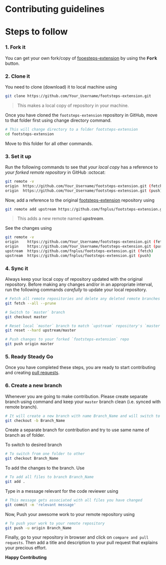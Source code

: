 # Contributing guidelines

# Steps to follow 

### 1. Fork it 

You can get your own fork/copy of [fooesteps-extension]( https://github.com/fnplus/footsteps-extension) by using the <kbd><b>Fork</b></kbd></a> button.

### 2. Clone it 

You need to clone (download) it to local machine using

```sh
git clone https://github.com/Your_Username/footsteps-extension.git
```

> This makes a local copy of repository in your machine.

Once you have cloned the ` footsteps-extension ` repository in GitHub, move to that folder first using change directory command.

```sh
# This will change directory to a folder footsteps-extension
cd footsteps-extension
```

Move to this folder for all other commands.

### 3. Set it up 

Run the following commands to see that *your local copy* has a reference to *your forked remote repository* in GitHub :octocat:

```sh
git remote -v
origin  https://github.com/Your_Username/footsteps-extension.git (fetch)
origin  https://github.com/Your_Username/footsteps-extension.git (push)
```

Now, add a reference to the original [footsteps-extension](https://github.com/fnplus/footsteps-extension) repository using

```sh
git remote add upstream https://github.com/fnplus/footsteps-extension.git
```

> This adds a new remote named ***upstream***.

See the changes using

```sh
git remote -v
origin    https://github.com/Your_Username/footsteps-extension.git (fetch)
origin    https://github.com/Your_Username/footsteps-extension.git (push)
upstream  https://github.com/fnplus/footsteps-extension.git (fetch)
upstream  https://github.com/fnplus/footsteps-extension.git (push)
```

### 4. Sync it 

Always keep your local copy of repository updated with the original repository.
Before making any changes and/or in an appropriate interval, run the following commands *carefully* to update your local repository.

```sh
# Fetch all remote repositories and delete any deleted remote branches
git fetch --all --prune

# Switch to `master` branch
git checkout master

# Reset local `master` branch to match `upstream` repository's `master` branch
git reset --hard upstream/master

# Push changes to your forked `footsteps-extension` repo
git push origin master
```

### 5. Ready Steady Go 

Once you have completed these steps, you are ready to start contributing and creating [pull requests](https://github.com/fnplus/footsteps-extension/pulls).

### 6. Create a new branch 

Whenever you are going to make contribution. Please create separate branch using command and keep your `master` branch clean (i.e. synced with remote branch).

```sh
# It will create a new branch with name Branch_Name and will switch to that branch.
git checkout -b Branch_Name
```

Create a separate branch for contribution and try to use same name of branch as of folder.

To switch to desired branch

```sh
# To switch from one folder to other
git checkout Branch_Name
```

To add the changes to the branch. Use

```sh
# To add all files to branch Branch_Name
git add .
```

Type in a message relevant for the code reviewer using

```sh
# This message gets associated with all files you have changed
git commit -m 'relevant message'
```

Now, Push your awesome work to your remote repository using

```sh
# To push your work to your remote repository
git push -u origin Branch_Name
```

Finally, go to your repository in browser and click on `compare and pull requests`.
Then add a title and description to your pull request that explains your precious effort. 

**Happy Contributing**
